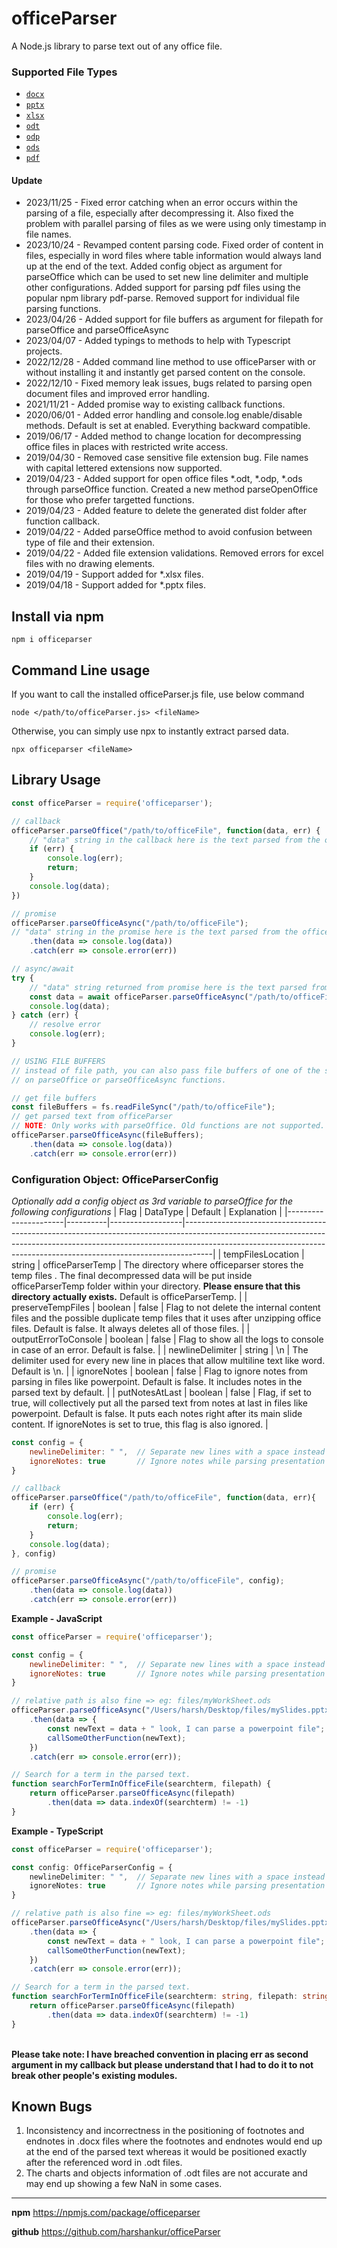 # officeParser
A Node.js library to parse text out of any office file. 

### Supported File Types

- [`docx`](https://en.wikipedia.org/wiki/Office_Open_XML)
- [`pptx`](https://en.wikipedia.org/wiki/Office_Open_XML)
- [`xlsx`](https://en.wikipedia.org/wiki/Office_Open_XML)
- [`odt`](https://en.wikipedia.org/wiki/OpenDocument)
- [`odp`](https://en.wikipedia.org/wiki/OpenDocument)
- [`ods`](https://en.wikipedia.org/wiki/OpenDocument)
- [`pdf`](https://en.wikipedia.org/wiki/PDF)


#### Update
* 2023/11/25 - Fixed error catching when an error occurs within the parsing of a file, especially after decompressing it. Also fixed the problem with parallel parsing of files as we were using only timestamp in file names.
* 2023/10/24 - Revamped content parsing code. Fixed order of content in files, especially in word files where table information would always land up at the end of the text. Added config object as argument for parseOffice which can be used to set new line delimiter and multiple other configurations. Added support for parsing pdf files using the popular npm library pdf-parse. Removed support for individual file parsing functions.
* 2023/04/26 - Added support for file buffers as argument for filepath for parseOffice and parseOfficeAsync
* 2023/04/07 - Added typings to methods to help with Typescript projects.
* 2022/12/28 - Added command line method to use officeParser with or without installing it and instantly get parsed content on the console.
* 2022/12/10 - Fixed memory leak issues, bugs related to parsing open document files and improved error handling.
* 2021/11/21 - Added promise way to existing callback functions.
* 2020/06/01 - Added error handling and console.log enable/disable methods. Default is set at enabled. Everything backward compatible.
* 2019/06/17 - Added method to change location for decompressing office files in places with restricted write access.
* 2019/04/30 - Removed case sensitive file extension bug. File names with capital lettered extensions now supported.
* 2019/04/23 - Added support for open office files *.odt, *.odp, *.ods through parseOffice function. Created a new method parseOpenOffice for those who prefer targetted functions. 
* 2019/04/23 - Added feature to delete the generated dist folder after function callback.
* 2019/04/22 - Added parseOffice method to avoid confusion between type of file and their extension.
* 2019/04/22 - Added file extension validations. Removed errors for excel files with no drawing elements.
* 2019/04/19 - Support added for *.xlsx files.
* 2019/04/18 - Support added for *.pptx files.



## Install via npm


```
npm i officeparser
```

## Command Line usage
If you want to call the installed officeParser.js file, use below command
```
node </path/to/officeParser.js> <fileName>
```

Otherwise, you can simply use npx to instantly extract parsed data.
```
npx officeparser <fileName>
```


## Library Usage
```js
const officeParser = require('officeparser');

// callback
officeParser.parseOffice("/path/to/officeFile", function(data, err) {
    // "data" string in the callback here is the text parsed from the office file passed in the first argument above
    if (err) {
        console.log(err);
        return;
    }
    console.log(data);
})

// promise
officeParser.parseOfficeAsync("/path/to/officeFile");
// "data" string in the promise here is the text parsed from the office file passed in the argument above
    .then(data => console.log(data))
    .catch(err => console.error(err))

// async/await
try {
    // "data" string returned from promise here is the text parsed from the office file passed in the argument
    const data = await officeParser.parseOfficeAsync("/path/to/officeFile");
    console.log(data);
} catch (err) {
    // resolve error
    console.log(err);
}

// USING FILE BUFFERS
// instead of file path, you can also pass file buffers of one of the supported files
// on parseOffice or parseOfficeAsync functions.

// get file buffers
const fileBuffers = fs.readFileSync("/path/to/officeFile");
// get parsed text from officeParser
// NOTE: Only works with parseOffice. Old functions are not supported.
officeParser.parseOfficeAsync(fileBuffers);
    .then(data => console.log(data))
    .catch(err => console.error(err))
```

### Configuration Object: OfficeParserConfig
*Optionally add a config object as 3rd variable to parseOffice for the following configurations*
| Flag                 | DataType | Default          | Explanation                                                                                                                                                                                                                                     |
|----------------------|----------|------------------|-------------------------------------------------------------------------------------------------------------------------------------------------------------------------------------------------------------------------------------------------|
| tempFilesLocation    | string   | officeParserTemp | The directory where officeparser stores the temp files . The final decompressed data will be put inside officeParserTemp folder within your directory. **Please ensure that this directory actually exists.** Default is officeParserTemp.      |
| preserveTempFiles    | boolean  | false            | Flag to not delete the internal content files and the possible duplicate temp files that it uses after unzipping office files. Default is false. It always deletes all of those files.                                                          |
| outputErrorToConsole | boolean  | false            | Flag to show all the logs to console in case of an error. Default is false.                                                                                                                                                                     |
| newlineDelimiter     | string   | \n               | The delimiter used for every new line in places that allow multiline text like word. Default is \n.                                                                                                                                             |
| ignoreNotes          | boolean  | false            | Flag to ignore notes from parsing in files like powerpoint. Default is false. It includes notes in the parsed text by default.                                                                                                                  |
| putNotesAtLast       | boolean  | false            | Flag, if set to true, will collectively put all the parsed text from notes at last in files like powerpoint. Default is false. It puts each notes right after its main slide content. If ignoreNotes is set to true, this flag is also ignored. |
<br>

```js
const config = {
    newlineDelimiter: " ",  // Separate new lines with a space instead of the default \n.
    ignoreNotes: true       // Ignore notes while parsing presentation files like pptx or odp.
}

// callback
officeParser.parseOffice("/path/to/officeFile", function(data, err){
    if (err) {
        console.log(err);
        return;
    }
    console.log(data);
}, config)

// promise
officeParser.parseOfficeAsync("/path/to/officeFile", config);
    .then(data => console.log(data))
    .catch(err => console.error(err))
```

**Example - JavaScript**
```js
const officeParser = require('officeparser');

const config = {
    newlineDelimiter: " ",  // Separate new lines with a space instead of the default \n.
    ignoreNotes: true       // Ignore notes while parsing presentation files like pptx or odp.
}

// relative path is also fine => eg: files/myWorkSheet.ods
officeParser.parseOfficeAsync("/Users/harsh/Desktop/files/mySlides.pptx", config);
    .then(data => {
        const newText = data + " look, I can parse a powerpoint file";
        callSomeOtherFunction(newText);
    })
    .catch(err => console.error(err));

// Search for a term in the parsed text.
function searchForTermInOfficeFile(searchterm, filepath) {
    return officeParser.parseOfficeAsync(filepath)
        .then(data => data.indexOf(searchterm) != -1)
}
```


**Example - TypeScript**
```ts
const officeParser = require('officeparser');

const config: OfficeParserConfig = {
    newlineDelimiter: " ",  // Separate new lines with a space instead of the default \n.
    ignoreNotes: true       // Ignore notes while parsing presentation files like pptx or odp.
}

// relative path is also fine => eg: files/myWorkSheet.ods
officeParser.parseOfficeAsync("/Users/harsh/Desktop/files/mySlides.pptx", config);
    .then(data => {
        const newText = data + " look, I can parse a powerpoint file";
        callSomeOtherFunction(newText);
    })
    .catch(err => console.error(err));

// Search for a term in the parsed text.
function searchForTermInOfficeFile(searchterm: string, filepath: string): Promise<boolean> {
    return officeParser.parseOfficeAsync(filepath)
        .then(data => data.indexOf(searchterm) != -1)
}
```
\
**Please take note: I have breached convention in placing err as second argument in my callback but please understand that I had to do it to not break other people's existing modules.**


## Known Bugs
1. Inconsistency and incorrectness in the positioning of footnotes and endnotes in .docx files where the footnotes and endnotes would end up at the end of the parsed text whereas it would be positioned exactly after the referenced word in .odt files.
2. The charts and objects information of .odt files are not accurate and may end up showing a few NaN in some cases.
----------

**npm**
https://npmjs.com/package/officeparser

**github**
https://github.com/harshankur/officeParser

